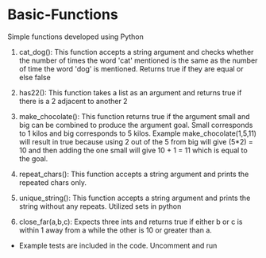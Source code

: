 # Basic-Functions
Simple functions developed using Python

1. cat_dog(): This function accepts a string argument and checks whether the number of times the word 'cat' mentioned 
is the same as the number of time the word 'dog' is mentioned. Returns true if they are equal or else false

2. has22(): This function takes a list as an argument and returns true if there is a 2 adjacent to another 2

3. make_chocolate(): This function returns true if the argument small and big can be combined to produce the argument goal. Small 
corresponds to 1 kilos and big corresponds to 5 kilos. 
Example make_chocolate(1,5,11) will result in true because using 2 out of the 5 from big will give (5*2) = 10 and then adding the one small 
will give 10 + 1 = 11 which is equal to the goal. 

4. repeat_chars(): This function accepts a string argument and prints the repeated chars only.

5. unique_string(): This function accepts a string argument and prints the string without any repeats. Utilized sets in python

6. close_far(a,b,c): Expects three ints and returns true if either b or c is within 1 away from a while the other is 10 or greater than a.

* Example tests are included in the code. Uncomment and run
